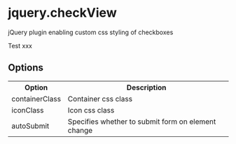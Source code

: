 jquery.checkView
================

jQuery plugin enabling custom css styling of checkboxes

Test xxx

Options
-------
<table>
  <tr>
    <th>Option</th><th>Description</th>
  </tr>
  <tr>
    <td>containerClass</td><td>Container css class</td>
  </tr>
  <tr>
    <td>iconClass</td><td>Icon css class</td>
  </tr>
  <tr>
    <td>autoSubmit</td><td>Specifies whether to submit form on element change</td>
  </tr>
</table>
